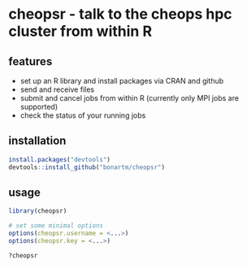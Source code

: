 # cheopsr - talk to the cheops hpc cluster from within R

## features
- set up an R library and install packages via CRAN and github
- send and receive files
- submit and cancel jobs from within R (currently only MPI jobs are supported)
- check the status of your running jobs

## installation
```R
install.packages("devtools")
devtools::install_github("bonartm/cheopsr")
````

## usage
```R
library(cheopsr)

# set some minimal options
options(cheopsr.username = <...>)
options(cheopsr.key = <...>)

?cheopsr

````
